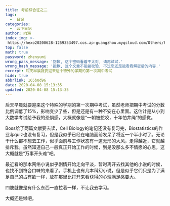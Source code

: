 ```yaml
---
title: 考前综合征之二
tags:
  -  日记
categories:
  -  云下日记
author: 向海
index_img: >-
 https://hexo20200628-1259353497.cos.ap-guangzhou.myqcloud.com/Others/Fluid/about.png
top: false
math: true
password: zhenyumi
wrong_pass_message: '抱歉, 这个密码看着不太对, 请再试试.'
wrong_hash_message: '抱歉, 这个文章不能被校验, 不过您还是能看看解密后的内容.'
excerpt: 后天早晨就要迎来这个特殊的学期的第一次期中考试
hide: true
abbrlink: 165b0d96
date: 2020-04-08 15:13:35
updated: 2020-04-08 15:13:35
---
```


后天早晨就要迎来这个特殊的学期的第一次期中考试，虽然老师把期中考试的分数比例调低了15%，影响变少了些，但是还是有一种不安在心里面。这估计是从小到大数学考试给予我的恐惧感，大概就像是“一朝被蛇咬，十年怕井绳”的感觉。

Boss给了两篇文献要去读，Cell Biology的笔记还没有复习完，Biostatistics的作业与quiz也没有复习，但是我似乎已经在电脑面前发呆了将近一个半小时了。无论干什么都不想去工作，似乎面前与工作状态有一道无形的大风，走得越近，它就越排斥我。虽然知道自己一般真正开始工作的时候，到是没那么多不情愿的心思，这大概就是“万事开头难”吧。

最近看的那本网络小说似乎剧情开始走向平淡，暂时离开去找其他的小说的时候，也找不到符合口味的来看了。手机上也有几本科幻小说，但是似乎它们只是为了满足自己的占有欲一样，放在那里比打开来看获得的心理满足感要大。

四肢就像是有什么东西一直拉着一样，不让我去学习。

大概还是懒吧。
